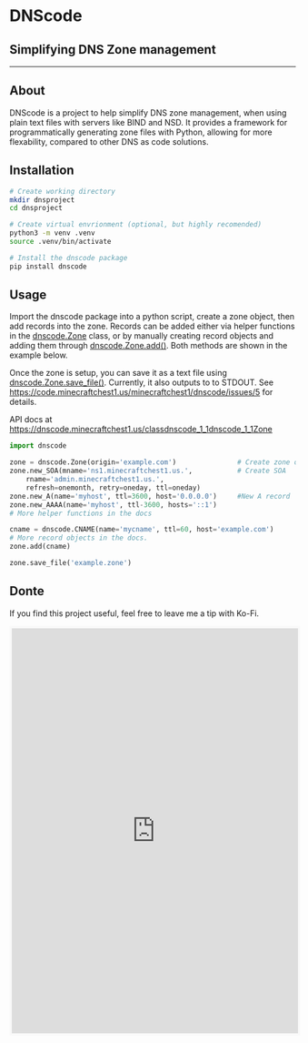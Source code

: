 # DNScode
## Simplifying DNS Zone management

---

## About

DNScode is a project to help simplify DNS zone management, when using plain text files with servers like BIND and NSD. It provides a framework for programmatically generating zone
files with Python, allowing for more flexability, compared to other DNS as code solutions.

## Installation
``` bash
# Create working directory
mkdir dnsproject
cd dnsproject

# Create virtual envrionment (optional, but highly recomended)
python3 -m venv .venv
source .venv/bin/activate

# Install the dnscode package
pip install dnscode
```

## Usage

Import the dnscode package into a python script, create a zone object, then add records into the zone. Records can be added either via helper functions in the [dnscode.Zone](https://dnscode.minecraftchest1.us/classdnscode_1_1dnscode_1_1Zone) class, or by manually creating record objects and adding them through [dnscode.Zone.add()](https://dnscode.minecraftchest1.us/classdnscode_1_1dnscode_1_1Zone#a338bc686b7c7db2cab7827996a3f23f3). Both methods are shown in the example below.

Once the zone is setup, you can save it as a text file using [dnscode.Zone.save_file()](https://dnscode.minecraftchest1.us/classdnscode_1_1dnscode_1_1Zone#adfe5442ed2137a324f1c5ba676ba2043). Currently, it also outputs to to STDOUT. See https://code.minecraftchest1.us/minecraftchest1/dnscode/issues/5 for details.

API docs at https://dnscode.minecraftchest1.us/classdnscode_1_1dnscode_1_1Zone

```python
import dnscode

zone = dnscode.Zone(origin='example.com')				# Create zone object
zone.new_SOA(mname='ns1.minecraftchest1.us.',			# Create SOA
	rname='admin.minecraftchest1.us.',
	refresh=onemonth, retry=oneday, ttl=oneday)
zone.new_A(name='myhost', ttl=3600, host='0.0.0.0')		#New A record
zone.new_AAAA(name='myhost', ttl-3600, hosts='::1')
# More helper functions in the docs

cname = dnscode.CNAME(name='mycname', ttl=60, host='example.com')
# More record objects in the docs.
zone.add(cname)

zone.save_file('example.zone')
```

## Donte

If you find this project useful, feel free to leave me a tip with Ko-Fi.


<iframe id='kofiframe' src='https://ko-fi.com/minecraftchest1/?hidefeed=true&widget=true&embed=true&preview=true' style='border:none;width:100%;padding:4px;background:#f9f9f9;' height='712' title='minecraftchest1'></iframe>